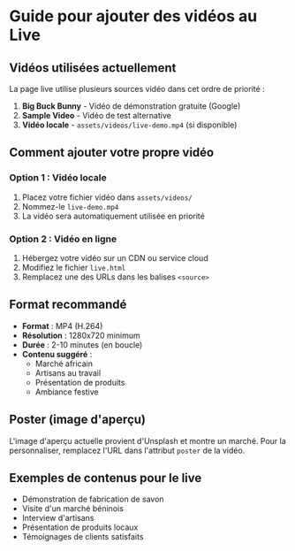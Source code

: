 # Guide pour ajouter des vidéos au Live

## Vidéos utilisées actuellement

La page live utilise plusieurs sources vidéo dans cet ordre de priorité :

1. **Big Buck Bunny** - Vidéo de démonstration gratuite (Google)
2. **Sample Video** - Vidéo de test alternative 
3. **Vidéo locale** - `assets/videos/live-demo.mp4` (si disponible)

## Comment ajouter votre propre vidéo

### Option 1 : Vidéo locale
1. Placez votre fichier vidéo dans `assets/videos/`
2. Nommez-le `live-demo.mp4` 
3. La vidéo sera automatiquement utilisée en priorité

### Option 2 : Vidéo en ligne
1. Hébergez votre vidéo sur un CDN ou service cloud
2. Modifiez le fichier `live.html`
3. Remplacez une des URLs dans les balises `<source>`

## Format recommandé

- **Format** : MP4 (H.264)
- **Résolution** : 1280x720 minimum
- **Durée** : 2-10 minutes (en boucle)
- **Contenu suggéré** : 
  - Marché africain
  - Artisans au travail
  - Présentation de produits
  - Ambiance festive

## Poster (image d'aperçu)

L'image d'aperçu actuelle provient d'Unsplash et montre un marché.
Pour la personnaliser, remplacez l'URL dans l'attribut `poster` de la vidéo.

## Exemples de contenus pour le live

- Démonstration de fabrication de savon
- Visite d'un marché béninois
- Interview d'artisans
- Présentation de produits locaux
- Témoignages de clients satisfaits
